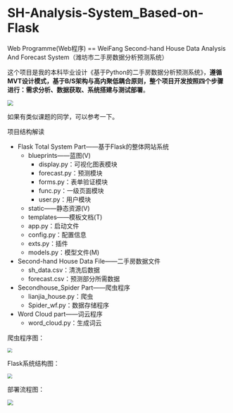 # SH-Analysis-System_Based-on-Flask

Web Programme(Web程序) == WeiFang Second-hand House Data Analysis And Forecast System（潍坊市二手房数据分析预测系统）

这个项目是我的本科毕业设计《基于Python的二手房数据分析预测系统》，**遵循MVT设计模式，基于B/S架构与高内聚低耦合原则，整个项目开发按照四个步骤进行：需求分析、数据获取、系统搭建与测试部署**。

<img src="https://github.com/c200108/SH-Analysis-System_Based-on-Flask/1.png" style="zoom: 80%;" />

如果有类似课题的同学，可以参考一下。

项目结构解读

- Flask Total System Part——基于Flask的整体网站系统
  - blueprints——蓝图(V)
    - display.py：可视化图表模块
    - forecast.py：预测模块
    - forms.py：表单验证模块
    - func.py：一级页面模块
    - user.py：用户模块
  - static——静态资源(V)
  - templates——模板文档(T)
  - app.py：启动文件
  - config.py：配置信息
  - exts.py：插件
  - models.py：模型文件(M)
- Second-hand House Data File——二手房数据文件
  - sh_data.csv：清洗后数据
  - forecast.csv：预测部分所需数据
- Secondhouse_Spider Part——爬虫程序
  - lianjia_house.py：爬虫
  - Spider_wf.py：数据存储程序
- Word Cloud part——词云程序
  - word_cloud.py：生成词云



爬虫程序图：

<img src="https://github.com/c200108/SH-Analysis-System_Based-on-Flask/2.png" style="zoom:67%;" />



Flask系统结构图：

<img src="https://github.com/c200108/SH-Analysis-System_Based-on-Flask/3.png" style="zoom: 67%;" />



部署流程图：

<img src="https://github.com/c200108/SH-Analysis-System_Based-on-Flask/4.png" style="zoom:80%;" />



